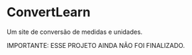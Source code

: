 # ConvertLearn
 Um site de conversão de medidas e unidades. 
 
 IMPORTANTE: ESSE PROJETO AINDA NÃO FOI FINALIZADO.
